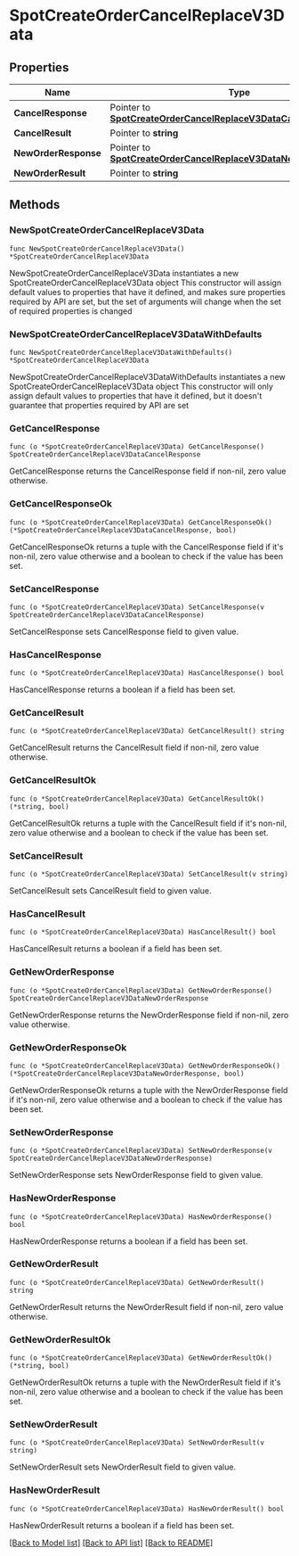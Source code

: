 # SpotCreateOrderCancelReplaceV3Data

## Properties

Name | Type | Description | Notes
------------ | ------------- | ------------- | -------------
**CancelResponse** | Pointer to [**SpotCreateOrderCancelReplaceV3DataCancelResponse**](SpotCreateOrderCancelReplaceV3DataCancelResponse.md) |  | [optional] 
**CancelResult** | Pointer to **string** |  | [optional] 
**NewOrderResponse** | Pointer to [**SpotCreateOrderCancelReplaceV3DataNewOrderResponse**](SpotCreateOrderCancelReplaceV3DataNewOrderResponse.md) |  | [optional] 
**NewOrderResult** | Pointer to **string** |  | [optional] 

## Methods

### NewSpotCreateOrderCancelReplaceV3Data

`func NewSpotCreateOrderCancelReplaceV3Data() *SpotCreateOrderCancelReplaceV3Data`

NewSpotCreateOrderCancelReplaceV3Data instantiates a new SpotCreateOrderCancelReplaceV3Data object
This constructor will assign default values to properties that have it defined,
and makes sure properties required by API are set, but the set of arguments
will change when the set of required properties is changed

### NewSpotCreateOrderCancelReplaceV3DataWithDefaults

`func NewSpotCreateOrderCancelReplaceV3DataWithDefaults() *SpotCreateOrderCancelReplaceV3Data`

NewSpotCreateOrderCancelReplaceV3DataWithDefaults instantiates a new SpotCreateOrderCancelReplaceV3Data object
This constructor will only assign default values to properties that have it defined,
but it doesn't guarantee that properties required by API are set

### GetCancelResponse

`func (o *SpotCreateOrderCancelReplaceV3Data) GetCancelResponse() SpotCreateOrderCancelReplaceV3DataCancelResponse`

GetCancelResponse returns the CancelResponse field if non-nil, zero value otherwise.

### GetCancelResponseOk

`func (o *SpotCreateOrderCancelReplaceV3Data) GetCancelResponseOk() (*SpotCreateOrderCancelReplaceV3DataCancelResponse, bool)`

GetCancelResponseOk returns a tuple with the CancelResponse field if it's non-nil, zero value otherwise
and a boolean to check if the value has been set.

### SetCancelResponse

`func (o *SpotCreateOrderCancelReplaceV3Data) SetCancelResponse(v SpotCreateOrderCancelReplaceV3DataCancelResponse)`

SetCancelResponse sets CancelResponse field to given value.

### HasCancelResponse

`func (o *SpotCreateOrderCancelReplaceV3Data) HasCancelResponse() bool`

HasCancelResponse returns a boolean if a field has been set.

### GetCancelResult

`func (o *SpotCreateOrderCancelReplaceV3Data) GetCancelResult() string`

GetCancelResult returns the CancelResult field if non-nil, zero value otherwise.

### GetCancelResultOk

`func (o *SpotCreateOrderCancelReplaceV3Data) GetCancelResultOk() (*string, bool)`

GetCancelResultOk returns a tuple with the CancelResult field if it's non-nil, zero value otherwise
and a boolean to check if the value has been set.

### SetCancelResult

`func (o *SpotCreateOrderCancelReplaceV3Data) SetCancelResult(v string)`

SetCancelResult sets CancelResult field to given value.

### HasCancelResult

`func (o *SpotCreateOrderCancelReplaceV3Data) HasCancelResult() bool`

HasCancelResult returns a boolean if a field has been set.

### GetNewOrderResponse

`func (o *SpotCreateOrderCancelReplaceV3Data) GetNewOrderResponse() SpotCreateOrderCancelReplaceV3DataNewOrderResponse`

GetNewOrderResponse returns the NewOrderResponse field if non-nil, zero value otherwise.

### GetNewOrderResponseOk

`func (o *SpotCreateOrderCancelReplaceV3Data) GetNewOrderResponseOk() (*SpotCreateOrderCancelReplaceV3DataNewOrderResponse, bool)`

GetNewOrderResponseOk returns a tuple with the NewOrderResponse field if it's non-nil, zero value otherwise
and a boolean to check if the value has been set.

### SetNewOrderResponse

`func (o *SpotCreateOrderCancelReplaceV3Data) SetNewOrderResponse(v SpotCreateOrderCancelReplaceV3DataNewOrderResponse)`

SetNewOrderResponse sets NewOrderResponse field to given value.

### HasNewOrderResponse

`func (o *SpotCreateOrderCancelReplaceV3Data) HasNewOrderResponse() bool`

HasNewOrderResponse returns a boolean if a field has been set.

### GetNewOrderResult

`func (o *SpotCreateOrderCancelReplaceV3Data) GetNewOrderResult() string`

GetNewOrderResult returns the NewOrderResult field if non-nil, zero value otherwise.

### GetNewOrderResultOk

`func (o *SpotCreateOrderCancelReplaceV3Data) GetNewOrderResultOk() (*string, bool)`

GetNewOrderResultOk returns a tuple with the NewOrderResult field if it's non-nil, zero value otherwise
and a boolean to check if the value has been set.

### SetNewOrderResult

`func (o *SpotCreateOrderCancelReplaceV3Data) SetNewOrderResult(v string)`

SetNewOrderResult sets NewOrderResult field to given value.

### HasNewOrderResult

`func (o *SpotCreateOrderCancelReplaceV3Data) HasNewOrderResult() bool`

HasNewOrderResult returns a boolean if a field has been set.


[[Back to Model list]](../README.md#documentation-for-models) [[Back to API list]](../README.md#documentation-for-api-endpoints) [[Back to README]](../README.md)


